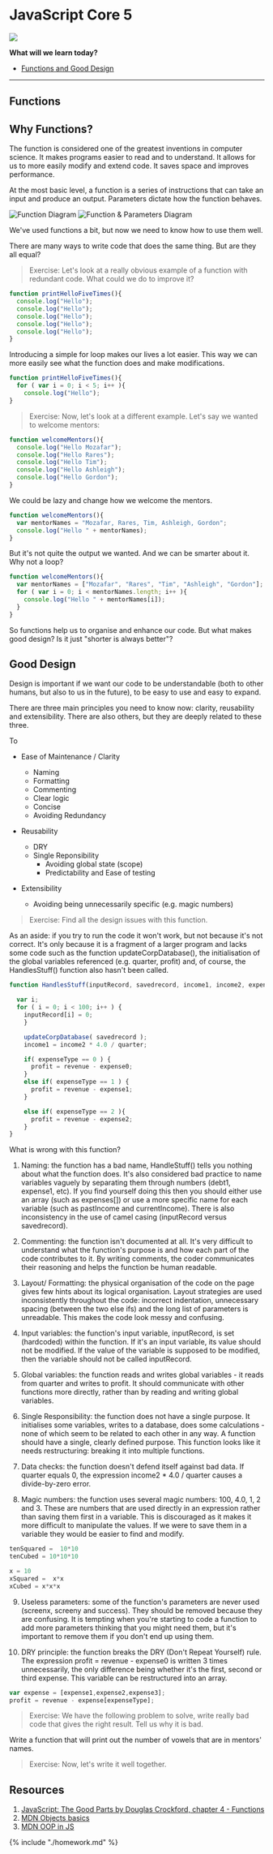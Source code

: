 # JavaScript Core 5

![](https://img.shields.io/badge/status-draft-darkred.svg)

**What will we learn today?**

- [Functions and  Good Design](#functions)

---

## Functions

## Why Functions?

The function is considered one of the greatest inventions in computer science. It makes programs easier to read and to understand. It allows for us to more easily modify and extend code. It saves space and improves performance.

At the most basic level, a function is a series of instructions that can take an input and produce an output. Parameters dictate how the function behaves.

![Function Diagram](https://arthurleon.files.wordpress.com/2014/09/function_machine.png?w=240 "Function Diagram") ![Function & Parameters Diagram](https://i2.kknews.cc/large/19f00001508ee348ee0c "Function & Parameters Diagram")

We've used functions a bit, but now we need to know how to use them well.

There are many ways to write code that does the same thing. But are they all equal?

> Exercise: Let's look at a really obvious example of a function with redundant code. What could we do to improve it?

```js
function printHelloFiveTimes(){
  console.log("Hello");
  console.log("Hello");
  console.log("Hello");
  console.log("Hello");
  console.log("Hello");
}
```

Introducing a simple for loop makes our lives a lot easier. This way we can more easily see what the function does and make modifications.

```js
function printHelloFiveTimes(){
  for ( var i = 0; i < 5; i++ ){
    console.log("Hello");
}
```

> Exercise: Now, let's look at a different example. Let's say we wanted to welcome mentors:

```js
function welcomeMentors(){
  console.log("Hello Mozafar");
  console.log("Hello Rares");
  console.log("Hello Tim");
  console.log("Hello Ashleigh");
  console.log("Hello Gordon");
}
```

We could be lazy and change how we welcome the mentors.

```js
function welcomeMentors(){
  var mentorNames = "Mozafar, Rares, Tim, Ashleigh, Gordon";
  console.log("Hello " + mentorNames);
}
```

But it's not quite the output we wanted. And we can be smarter about it. Why not a loop?

```js
function welcomeMentors(){
  var mentorNames = ["Mozafar", "Rares", "Tim", "Ashleigh", "Gordon"];
  for ( var i = 0; i < mentorNames.length; i++ ){
    console.log("Hello " + mentorNames[i]);
  }
}
```

So functions help us to organise and enhance our code. But what makes good design? Is it just "shorter is always better"?

## Good Design

Design is important if we want our code to be understandable (both to other humans, but also to us in the future), to be easy to use and easy to expand.

There are three main principles you need to know now: clarity, reusability and extensibility. There are also others, but they are deeply related to these three.

To

- Ease of Maintenance / Clarity
  - Naming
  - Formatting
  - Commenting
  - Clear logic
  - Concise
  - Avoiding Redundancy

- Reusability
  - DRY
  - Single Reponsibility
    - Avoiding global state (scope)
    - Predictability and Ease of testing

- Extensibility
  - Avoiding being unnecessarily specific (e.g. magic numbers)

> Exercise: Find all the design issues with this function.

As an aside: if you try to run the code it won't work, but not because it's not correct. It's only because it is a fragment of a larger program and lacks some code such as the function updateCorpDatabase(), the initialisation of the global variables referenced (e.g. quarter, profit) and, of course, the HandlesStuff() function also hasn't been called.

```js
function HandlesStuff(inputRecord, savedrecord, income1, income2, expenseType, revenue, expense0, expense1, expense2, screenx, screeny, success){

  var i;
  for ( i = 0; i < 100; i++ ) {
    inputRecord[i] = 0;
    }

    updateCorpDatabase( savedrecord );
    income1 = income2 * 4.0 / quarter;

    if( expenseType == 0 ) {
      profit = revenue - expense0;
    }
    else if( expenseType == 1 ) {
      profit = revenue - expense1;
    }

    else if( expenseType == 2 ){
      profit = revenue - expense2;
    }
}
```

What is wrong with this function?

1. Naming: the function has a bad name, HandleStuff() tells you nothing about what the function does. It's also considered bad practice to name variables vaguely by separating them through numbers (debt1, expense1, etc). If you find yourself doing this then you should either use an array (such as expenses[]) or use a more specific name for each variable (such as pastIncome and currentIncome). There is also inconsistency in the use of camel casing (inputRecord versus savedrecord).

2. Commenting: the function isn't documented at all. It's very difficult to understand what the function's purpose is and how each part of the code contributes to it. By writing comments, the coder communicates their reasoning and helps the function be human readable.

3. Layout/ Formatting: the physical organisation of the code on the page gives few hints about its logical organisation. Layout strategies are used inconsistently throughout the code: incorrect indentation, unnecessary spacing (between the two else ifs) and the long list of parameters is unreadable. This makes the code look messy and confusing.

4. Input variables: the function's input variable, inputRecord, is set (hardcoded) within the function. If it's an input variable, its value should not be modified. If the value of the variable is supposed to be modified, then the variable should not be called inputRecord.

5. Global variables: the function reads and writes global variables - it reads from quarter and writes to profit. It should communicate with other functions more directly, rather than by reading and writing global variables.

6. Single Responsibility: the function does not have a single purpose. It initialises some variables, writes to a database, does some calculations - none of which seem to be related to each other in any way. A function should have a single, clearly defined purpose. This function looks like it needs restructuring: breaking it into multiple functions.

7. Data checks: the function doesn't defend itself against bad data. If quarter equals 0, the expression income2 * 4.0 / quarter causes a divide-by-zero error.

8. Magic numbers: the function uses several magic numbers: 100, 4.0, 1, 2 and 3. These are numbers that are used directly in an expression rather than saving them first in a variable. This is discouraged as it makes it more difficult to manipulate the values. If we were to save them in a variable they would be easier to find and modify.

```js
tenSquared =  10*10
tenCubed = 10*10*10

x = 10
xSquared =  x*x
xCubed = x*x*x
```

9. Useless parameters: some of the function's parameters are never used (screenx, screeny and success). They should be removed because they are confusing. It is tempting when you're starting to code a function to add more parameters thinking that you might need them, but it's important to remove them if you don't end up using them.

10. DRY principle: the function breaks the DRY (Don't Repeat Yourself) rule. The expression profit = revenue - expense0 is written 3 times unnecessarily, the only difference being whether it's the first, second or third expense. This variable can be restructured into an array.

```js
var expense = [expense1,expense2,expense3];
profit = revenue - expense[expenseType];
```

> Exercise: We have the following problem to solve, write really bad code that gives the right result. Tell us why it is bad.

Write a function that will print out the number of vowels that are in mentors' names.

> Exercise: Now, let's write it well together.

## Resources

1. [JavaScript: The Good Parts by Douglas Crockford, chapter 4 - Functions](http://bdcampbell.net/javascript/book/javascript_the_good_parts.pdf)
1. [MDN Objects basics](https://developer.mozilla.org/en-US/docs/Learn/JavaScript/Objects/Basics)
1. [MDN OOP in JS](https://developer.mozilla.org/en-US/docs/Learn/JavaScript/Objects/Object-oriented_JS)

{% include "./homework.md" %}